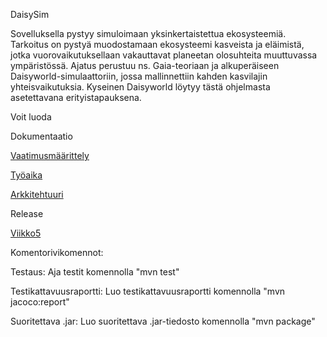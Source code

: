 ﻿

DaisySim

Sovelluksella pystyy simuloimaan yksinkertaistettua ekosysteemiä. Tarkoitus on pystyä muodostamaan ekosysteemi kasveista ja eläimistä, jotka vuorovaikutuksellaan vakauttavat planeetan olosuhteita muuttuvassa ympäristössä. Ajatus perustuu ns. Gaia-teoriaan ja alkuperäiseen Daisyworld-simulaattoriin, jossa mallinnettiin kahden kasvilajin yhteisvaikutuksia. Kyseinen Daisyworld löytyy tästä ohjelmasta asetettavana erityistapauksena. 


Voit luoda 


Dokumentaatio

[Vaatimusmäärittely](https://github.com/rasse3/ot-harjoitustyo/blob/master/DaisySim/Dokumentaatio/vaatimusmaarittely.md)

[Työaika](https://github.com/rasse3/ot-harjoitustyo/blob/master/DaisySim/Dokumentaatio/tuntikirjanpito.md)

[Arkkitehtuuri](https://github.com/rasse3/ot-harjoitustyo/blob/master/DaisySim/Dokumentaatio/arkkitehtuuri.md)

Release

[Viikko5](https://github.com/rasse3/ot-harjoitustyo/releases/tag/viikko5)



Komentorivikomennot:

Testaus:
Aja testit komennolla "mvn test"

Testikattavuusraportti:
Luo testikattavuusraportti komennolla "mvn jacoco:report"

Suoritettava .jar:
Luo suoritettava .jar-tiedosto komennolla "mvn package"
 


